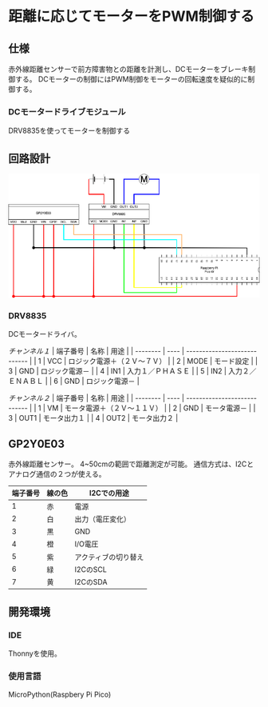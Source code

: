 # 距離に応じてモーターをPWM制御する

## 仕様

赤外線距離センサーで前方障害物との距離を計測し、DCモーターをブレーキ制御する。
DCモーターの制御にはPWM制御をモーターの回転速度を疑似的に制御する。

### DCモータードライブモジュール

DRV8835を使ってモーターを制御する

## 回路設計

![](image/13_gp2y0e03_drv8835_pwm.drawio.png)

### DRV8835

DCモータードライバ。

*チャンネル１*
| 端子番号 | 名称 | 用途                         |
| -------- | ---- | ---------------------------- |
| 1        | VCC  | ロジック電源＋（２Ｖ～７Ｖ） |
| 2        | MODE | モード設定                   |
| 3        | GND  | ロジック電源－               |
| 4        | IN1  | 入力１／ＰＨＡＳＥ           |
| 5        | IN2  | 入力２／ＥＮＡＢＬ           |
| 6        | GND  | ロジック電源－               |

*チャンネル２*
| 端子番号 | 名称 | 用途                         |
| -------- | ---- | ---------------------------- |
| 1        | VM   | モータ電源＋（２Ｖ～１１Ｖ） |
| 2        | GND  | モータ電源－                 |
| 3        | OUT1 | モータ出力１                 |
| 4        | OUT2 | モータ出力２                 |

## GP2Y0E03

赤外線距離センサー。
4~50cmの範囲で距離測定が可能。
通信方式は、I2Cとアナログ通信の２つが使える。

| 端子番号 | 線の色 | I2Cでの用途          |
| -------- | ------ | -------------------- |
| 1        | 赤     | 電源                 |
| 2        | 白     | 出力（電圧変化）     |
| 3        | 黒     | GND                  |
| 4        | 橙     | I/O電圧              |
| 5        | 紫     | アクティブの切り替え |
| 6        | 緑     | I2CのSCL             |
| 7        | 黄     | I2CのSDA             |

## 開発環境

### IDE

Thonnyを使用。

### 使用言語

MicroPython(Raspbery Pi Pico)
